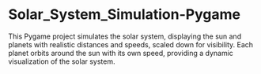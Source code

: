 # Solar_System_Simulation-Pygame
This Pygame project simulates the solar system, displaying the sun and planets with realistic distances and speeds, scaled down for visibility. Each planet orbits around the sun with its own speed, providing a dynamic visualization of the solar system.
